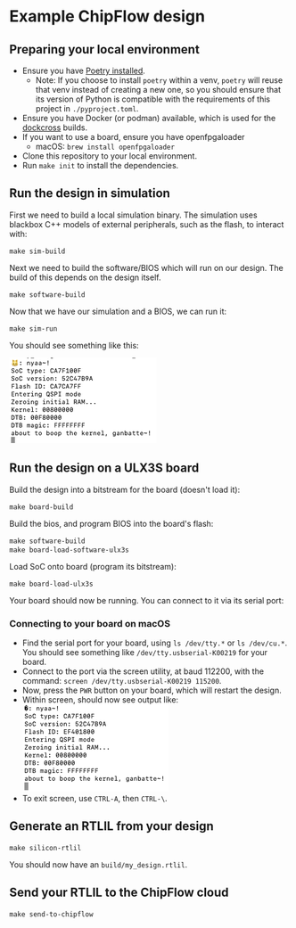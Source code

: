 # Example ChipFlow design

## Preparing your local environment

 - Ensure you have [Poetry installed](https://python-poetry.org/docs/#installation). 
   - Note: If you choose to install `poetry` within a venv, `poetry` will reuse 
     that venv instead of creating a new one, so you should ensure that its 
     version of Python is compatible with the requirements of this project 
     in `./pyproject.toml`.
 - Ensure you have Docker (or podman) available, which is used for the 
   [dockcross](https://github.com/dockcross/dockcross) builds.
 - If you want to use a board, ensure you have openfpgaloader
   - macOS: `brew install openfpgaloader`
 - Clone this repository to your local environment.
 - Run `make init` to install the dependencies.

## Run the design in simulation

First we need to build a local simulation binary. The simulation uses blackbox C++ models 
of external peripherals, such as the flash, to interact with:

```
make sim-build
```

Next we need to build the software/BIOS which will run on our design. The build
of this depends on the design itself.

```
make software-build
```

Now that we have our simulation and a BIOS, we can run it:

```
make sim-run
```

You should see something like this:

![Simulation output](docs/simulation-output.png)

## Run the design on a ULX3S board

Build the design into a bitstream for the board (doesn't load it):

```
make board-build
```

Build the bios, and program BIOS into the board's flash:

```
make software-build
make board-load-software-ulx3s
```

Load SoC onto board (program its bitstream):

```
make board-load-ulx3s
```

Your board should now be running. You can connect to it via its serial port:

### Connecting to your board on macOS

* Find the serial port for your board, using `ls /dev/tty.*` or `ls /dev/cu.*`. 
  You should see something like `/dev/tty.usbserial-K00219` for your board.
* Connect to the port via the screen utility, at baud 112200, with the command:
  `screen /dev/tty.usbserial-K00219 115200`.
* Now, press the `PWR` button on your board, which will restart the design.
* Within screen, should now see output like:
  ![Board output](docs/board-output.png)
* To exit screen, use `CTRL-A`, then `CTRL-\`.


## Generate an RTLIL from your design

```
make silicon-rtlil
```

You should now have an `build/my_design.rtlil`.

## Send your RTLIL to the ChipFlow cloud

```
make send-to-chipflow
```
